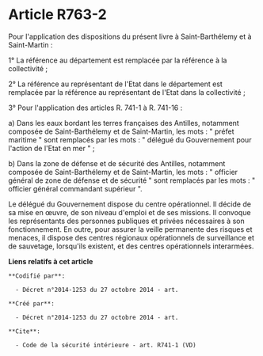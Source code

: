 # Article R763-2

Pour l'application des dispositions du présent livre à Saint-Barthélemy et à Saint-Martin : 

1° La référence au département est remplacée par la référence à la collectivité ; 

2° La référence au représentant de l'Etat dans le département est remplacée par la référence au représentant de l'Etat dans
la collectivité ; 

3° Pour l'application des articles R. 741-1 à R. 741-16 : 

a) Dans les eaux bordant les terres françaises des Antilles, notamment composée de Saint-Barthélemy et de Saint-Martin, les
mots : " préfet maritime " sont remplacés par les mots : " délégué du Gouvernement pour l'action de l'Etat en mer " ; 

b) Dans la zone de défense et de sécurité des Antilles, notamment composée de Saint-Barthélemy et de Saint-Martin, les mots :
" officier général de zone de défense et de sécurité " sont remplacés par les mots : " officier général commandant supérieur
". 

Le délégué du Gouvernement dispose du centre opérationnel. Il décide de sa mise en œuvre, de son niveau d'emploi et de ses
missions. Il convoque les représentants des personnes publiques et privées nécessaires à son fonctionnement. En outre, pour
assurer la veille permanente des risques et menaces, il dispose des centres régionaux opérationnels de surveillance et de
sauvetage, lorsqu'ils existent, et des centres opérationnels interarmées.

**Liens relatifs à cet article**

	**Codifié par**:

	  - Décret n°2014-1253 du 27 octobre 2014 - art.

	**Créé par**:

	  - Décret n°2014-1253 du 27 octobre 2014 - art.

	**Cite**:

	  - Code de la sécurité intérieure - art. R741-1 (VD)
